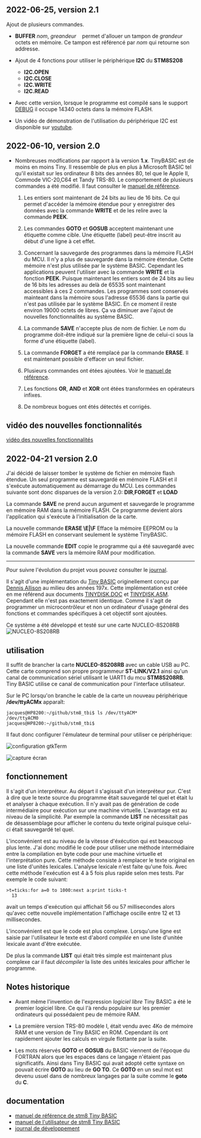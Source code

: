 ## 2022-06-25, version 2.1 

Ajout de plusieurs commandes. 

  * **BUFFER** *nom*, *greandeur* &nbsp;&nbsp; permet d'allouer un tampon de *grandeur* octets en mémoire. Ce tampon est référencé par *nom* qui retourne son addresse.

  * Ajout de 4 fonctions pour utiliser le périphérique **I2C** du **STM8S208** 
    * **I2C.OPEN** 
    * **I2C.CLOSE** 
    * **I2C.WRITE**
    * **I2C.READ** 

  * Avec cette version, lorsque le programme est compilé sans le support [DEBUG](config.inc) il occupe 14340 octets dans la mémoire FLASH.

  * Un vidéo de démonstration de l'utilisation du périphérique I2C est disponible sur [youtube](https://youtu.be/WRrV2kTRoWk).
  
## 2022-06-10, version 2.0

* Nombreuses modfications par rapport à la version __1.x__. TinyBASIC est de moins en moins Tiny. Il ressemble de plus en plus à Microsoft BASIC tel qu'il existait sur les ordinateur 8 bits des années 80, tel que le Apple II, Commode VIC-20,C64 et Tandy TRS-80. Le comportement de plusieurs commandes a été modifié. Il faut consulter le [manuel de référence](tbi_reference.md).

  1. Les entiers sont maintenant de 24 bits au lieu de 16 bits. Ce qui permet d'accéder la mémoire étendue pour y enregistrer des données avec la commande
  **WRITE** et de les relire avec la commande **PEEK**. 

  1. Les commandes **GOTO** et **GOSUB** acceptent maintenant une étiquette comme cible.  Une étiquette (label) peut-être inscrit au début d'une ligne 
  à cet effet.

  1. Concernant la sauvegarde des programmes dans la mémoire FLASH du MCU. Il n'y a plus de sauvegarde dans la mémoire étendue. Cette mémoire n'est plus utilisée par le système BASIC. Cependant les applications peuvent l'utiliser avec la commande **WRITE** et la fonction **PEEK**. Puisque maintenant les entiers sont de 24 bits au lieu de 16 bits les adresses au delà de 65535 sont maintenant accessibles à ces 2 commandes. Les programmes sont conservés mainteant dans la mémoire sous l'adresse 65536 dans la partie qui n'est pas utilisée par le système BASIC.  En ce moment il reste environ 19000 octets 
  de libres. Ça va diminuer ave l'ajout de nouvelles fonctionnalités au système BASIC. 

  1. La commande **SAVE** n'accepte plus de nom de fichier. Le nom du programme doit-être indiqué sur la première ligne de celui-ci sous la forme d'une 
  étiquette (label). 
  
  1. La commande **FORGET** a été remplacé par la commande **ERASE**. Il est maintenant possible d'effacer un seul fichier. 

  1. Plusieurs commandes ont étées ajoutées. Voir le [manuel de référence](tbi_reference.md).

  1. Les fonctions **OR**, **AND** et **XOR** ont étées transformées en opérateurs infixes.

  1. De nombreux bogues ont étés détectés et corrigés.
  
## vidéo des nouvelles fonctionnalités

[vidéo des nouvelles fonctionnalités](https://youtu.be/BShutntojic)


## 2022-04-21 version 2.0

J'ai décidé de laisser tomber le système de fichier en mémoire flash étendue. Un seul programme est sauvegardé en mémoire FLASH et il s'exécute automatiquement au démarrage du MCU. Les commandes suivante sont donc disparues 
de la version 2.0: **DIR**,**FORGET** et **LOAD** 

La commande **SAVE** ne prend aucun argument et sauvegarde le programme en mémoire RAM dans la mémoire FLASH. Ce programme devient alors l'application qui s'exécute à l'initialisation de la carte. 

La nouvelle commande **ERASE \E|\F** Efface la mémoire EEPROM ou la mémoire FLASH en conservant seulement le système TinyBASIC. 

La nouvelle commande **EDIT** copie le programme qui a été sauvegardé avec la commande **SAVE** vers la mémoire RAM pour modification.

<hr>

Pour suivre l'évolution du projet vous pouvez consulter le [journal](journal.md).

Il s'agit d'une implémentation du [Tiny BASIC](https://en.wikipedia.org/wiki/Tiny_BASIC) originellement conçu par [Dennis Allison](https://en.wikipedia.org/wiki/Dennis_Allison) au milieu des années 197x. Cette implémentation est créée en me référend aux documents [TINYDISK.DOC](TINYDISK.DOC) et [TINYDISK.ASM](TINYDISK.ASM). Cependant elle n'est pas exactement identique. Comme il s'agit de programmer un microcontrôleur et non un ordinateur d'usage général des fonctions et commandes spécifiques à cet objectif sont ajoutées.

Ce système a été développé et testé sur une carte NUCLEO-8S208RB ![NUCLEO-8S208RB](docs/images/carte.png)

## utilisation
Il suffit de brancher la carte **NUCLEO-8S208RB** avec un cable USB au PC. 
Cette carte comprend son propre programmeur **ST-LINK/V2.1** ainsi qu'un canal de communication sériel utilisant le UART1 du mcu **STM8S208RB**. Tiny BASIC utilise ce canal de communication pour l'interface utilisateur. 

Sur le PC lorsqu'on branche le cable de la carte un nouveau périphérique **/dev/ttyACMx** apparaît:
```
jacques@HP8200:~/github/stm8_tbi$ ls /dev/ttyACM*
/dev/ttyACM0
jacques@HP8200:~/github/stm8_tbi$ 
```
Il faut donc configurer l'émulateur de terminal pour utiliser ce périphérique:

![configuration gtkTerm](docs/images/gtkTerm_config.png)

![capture écran](docs/images/TinyBASIC_boot_msg.png)
## fonctionnement 

Il s'agit d'un interpréteur. Au départ il s'agissait d'un interpréteur pur. C'est à dire que le texte source du programme était sauvegardé tel quel et était lu et analyser à chaque exécution. Il n'y avait  pas de génération de code intermédiaire pour exécution sur une machine virtuelle. L'avantage est au niveau de la simplicité. Par exemple la commande **LIST** ne nécessitait pas de désassemblage pour afficher le contenu du texte original puisque celui-ci était sauvegardé tel quel. 

L'inconvénient est au niveau de la vitesse d'éxécution qui est beaucoup plus lente. J'ai donc modifié le code pour utiliser une méthode intermédiaire entre la compilation en byte code pour une machine virtuelle et l'interprétation pure. Cette méthode consiste à remplacer le texte original en une liste d'unités lexicales. L'analyse lexicale n'est faite qu'une fois. Avec cette méthode l'exécution est 4 à 5 fois plus rapide selon mes tests. Par exemple le code suivant:
```
>t=ticks:for a=0 to 1000:next a:print ticks-t
  13
```
avait un temps d'exécution qui affichait 56 ou 57 millisecondes alors qu'avec cette nouvelle implémentation l'affichage oscille entre 12 et 13 millisecondes. 

L'inconvénient est que le code est plus complexe. Lorsqu'une ligne est saisie par l'utilisateur le texte est d'abord *compilée* en une liste d'unitée lexicale avant d'être exécutée. 

De plus la commande **LIST** qui était très simple est maintenant plus complexe car il faut *décompiler* la liste des unités lexicales pour afficher le programme. 

## Notes historique

* Avant même l'invention de l'expression *logiciel libre* Tiny BASIC a été le premier logiciel libre. Ce qui l'à rendu populaire sur les premier ordinateurs qui possédaient peu de mémoire RAM.

* La première version TRS-80 modèle I, était vendu avec 4Ko de mémoire RAM et une version de Tiny BASIC en ROM. Cependant ils ont rapidement ajouter les calculs en virgule flottante par la suite.  

* Les mots réservés **GOTO** et **GOSUB** du BASIC viennent de l'époque du FORTRAN alors que les espaces dans ce langage n'étaient pas significatifs. Ainsi dans Tiny BASIC qui avait adopté cette syntaxe on pouvait écrire **GOTO** au lieu de **GO TO**. Ce **GOTO** en un seul mot est devenu usuel dans de nombreux langages par la suite comme le **goto** du **C**. 

## documentation
* [manuel de référence de stm8 Tiny BASIC](tbi_reference.md)
* [manuel de l'utilisateur de stm8 Tiny BASIC](manuel_util_tb.md)
* [journal de développement](journal.md)


